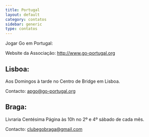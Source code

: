 ```yaml
---
title: Portugal 
layout: default
category: contatos
sidebar: generic
type: contatos
---
```


Jogar Go em Portugal:

<!--more-->

Website da Associação:
http://www.go-portugal.org

## Lisboa:

Aos Domingos à tarde no Centro de Bridge em Lisboa.

Contacto: apgo@go-portugal.org

## Braga:

Livraria Centésima Página às 10h no 2º e 4º sábado de cada mês. 

Contacto: clubegobraga@gmail.com


